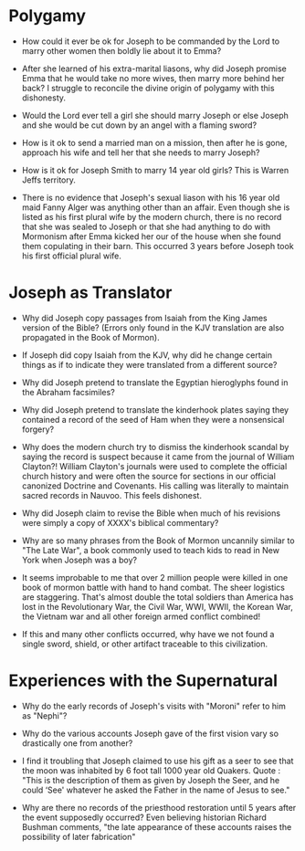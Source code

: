 # Polygamy

- How could it ever be ok for Joseph to be commanded by the Lord to marry other women then boldly lie about it to Emma?

- After she learned of his extra-marital liasons, why did Joseph promise Emma that he would take no more wives, then marry more behind her back? I struggle to reconcile the divine origin of polygamy with this dishonesty.

- Would the Lord ever tell a girl she should marry Joseph or else Joseph and she would be cut down by an angel with a flaming sword?

- How is it ok to send a married man on a mission, then after he is gone, approach his wife and tell her that she needs to marry Joseph?

- How is it ok for Joseph Smith to marry 14 year old girls? This is Warren Jeffs territory.

- There is no evidence that Joseph's sexual liason with his 16 year old maid Fanny Alger was anything other than an affair. Even though she is listed as his first plural wife by the modern church, there is no record that she was sealed to Joseph or that she had anything to do with Mormonism after Emma kicked her our of the house when she found them copulating in their barn. This occurred 3 years before Joseph took his first official plural wife.

# Joseph as Translator

- Why did Joseph copy passages from Isaiah from the King James version of the Bible? (Errors only found in the KJV translation are also propagated in the Book of Mormon).

- If Joseph did copy Isaiah from the KJV, why did he change certain things as if to indicate they were translated from a different source?

- Why did Joseph pretend to translate the Egyptian hieroglyphs found in the Abraham facsimiles?

- Why did Joseph pretend to translate the kinderhook plates saying they contained a record of the seed of Ham when they were a nonsensical forgery?

- Why does the modern church try to dismiss the kinderhook scandal by saying the record is suspect because it came from the journal of William Clayton?! William Clayton's journals were used to complete the official church history and were often the source for sections in our official canonized Doctrine and Covenants. His calling was literally to maintain sacred records in Nauvoo. This feels dishonest.

- Why did Joseph claim to revise the Bible when much of his revisions were simply a copy of XXXX's biblical commentary?

- Why are so many phrases from the Book of Mormon uncannily similar to "The Late War", a book commonly used to teach kids to read in New York when Joseph was a boy?

- It seems improbable to me that over 2 million people were killed in one book of mormon battle with hand to hand combat. The sheer logistics are staggering. That's almost double the total soldiers than America has lost in the Revolutionary War, the Civil War, WWI, WWII, the Korean War, the Vietnam war and all other foreign armed conflict combined!

- If this and many other conflicts occurred, why have we not found a single sword, shield, or other artifact traceable to this civilization.

# Experiences with the Supernatural

- Why do the early records of Joseph's visits with "Moroni" refer to him as "Nephi"?

- Why do the various accounts Joseph gave of the first vision vary so drastically one from another?

- I find it troubling that Joseph claimed to use his gift as a seer to see that the moon was inhabited by 6 foot tall 1000 year old Quakers. Quote : "This is the description of them as given by Joseph the Seer, and he could ‘See' whatever he asked the Father in the name of Jesus to see."

- Why are there no records of the priesthood restoration until 5 years after the event supposedly occurred? Even believing historian Richard Bushman comments, "the late appearance of these accounts raises the possibility of later fabrication"
